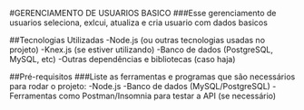 #GERENCIAMENTO DE USUARIOS BASICO
###Esse gerenciamento de usuarios seleciona, exlcui, atualiza e cria usuario com dados basicos

##Tecnologias Utilizadas
-Node.js (ou outras tecnologias usadas no projeto)
-Knex.js (se estiver utilizando)
-Banco de dados (PostgreSQL, MySQL, etc)
-Outras dependências e bibliotecas (caso haja)

##Pré-requisitos
###Liste as ferramentas e programas que são necessários para rodar o projeto:
-Node.js
-Banco de dados (MySQL/PostgreSQL)
-Ferramentas como Postman/Insomnia para testar a API (se necessário)